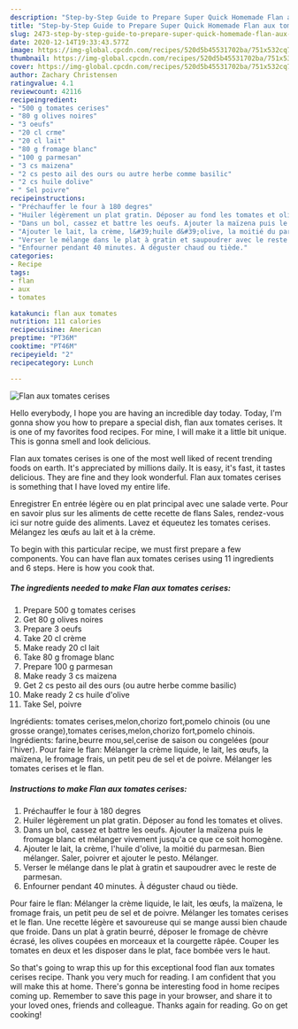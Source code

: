 ```yaml
---
description: "Step-by-Step Guide to Prepare Super Quick Homemade Flan aux tomates cerises"
title: "Step-by-Step Guide to Prepare Super Quick Homemade Flan aux tomates cerises"
slug: 2473-step-by-step-guide-to-prepare-super-quick-homemade-flan-aux-tomates-cerises
date: 2020-12-14T19:33:43.577Z
image: https://img-global.cpcdn.com/recipes/520d5b45531702ba/751x532cq70/flan-aux-tomates-cerises-photo-principale-de-la-recette.jpg
thumbnail: https://img-global.cpcdn.com/recipes/520d5b45531702ba/751x532cq70/flan-aux-tomates-cerises-photo-principale-de-la-recette.jpg
cover: https://img-global.cpcdn.com/recipes/520d5b45531702ba/751x532cq70/flan-aux-tomates-cerises-photo-principale-de-la-recette.jpg
author: Zachary Christensen
ratingvalue: 4.1
reviewcount: 42116
recipeingredient:
- "500 g tomates cerises"
- "80 g olives noires"
- "3 oeufs"
- "20 cl crme"
- "20 cl lait"
- "80 g fromage blanc"
- "100 g parmesan"
- "3 cs maizena"
- "2 cs pesto ail des ours ou autre herbe comme basilic"
- "2 cs huile dolive"
- " Sel poivre"
recipeinstructions:
- "Préchauffer le four à 180 degres"
- "Huiler légèrement un plat gratin. Déposer au fond les tomates et olives."
- "Dans un bol, cassez et battre les oeufs. Ajouter la maïzena puis le fromage blanc et mélanger vivement jusqu&#39;a ce que ce soit homogène."
- "Ajouter le lait, la crème, l&#39;huile d&#39;olive, la moitié du parmesan. Bien mélanger. Saler, poivrer et ajouter le pesto. Mélanger."
- "Verser le mélange dans le plat à gratin et saupoudrer avec le reste de parmesan."
- "Enfourner pendant 40 minutes. À déguster chaud ou tiède."
categories:
- Recipe
tags:
- flan
- aux
- tomates

katakunci: flan aux tomates 
nutrition: 111 calories
recipecuisine: American
preptime: "PT36M"
cooktime: "PT46M"
recipeyield: "2"
recipecategory: Lunch

---
```



![Flan aux tomates cerises](https://img-global.cpcdn.com/recipes/520d5b45531702ba/751x532cq70/flan-aux-tomates-cerises-photo-principale-de-la-recette.jpg)

Hello everybody, I hope you are having an incredible day today. Today, I'm gonna show you how to prepare a special dish, flan aux tomates cerises. It is one of my favorites food recipes. For mine, I will make it a little bit unique. This is gonna smell and look delicious.

Flan aux tomates cerises is one of the most well liked of recent trending foods on earth. It's appreciated by millions daily. It is easy, it's fast, it tastes delicious. They are fine and they look wonderful. Flan aux tomates cerises is something that I have loved my entire life.

Enregistrer En entrée légère ou en plat principal avec une salade verte. Pour en savoir plus sur les aliments de cette recette de flans Sales, rendez-vous ici sur notre guide des aliments. Lavez et équeutez les tomates cerises. Mélangez les œufs au lait et à la crème.


To begin with this particular recipe, we must first prepare a few components. You can have flan aux tomates cerises using 11 ingredients and 6 steps. Here is how you cook that.

<!--inarticleads1-->

##### The ingredients needed to make Flan aux tomates cerises:

1. Prepare 500 g tomates cerises
1. Get 80 g olives noires
1. Prepare 3 oeufs
1. Take 20 cl crème
1. Make ready 20 cl lait
1. Take 80 g fromage blanc
1. Prepare 100 g parmesan
1. Make ready 3 cs maizena
1. Get 2 cs pesto ail des ours (ou autre herbe comme basilic)
1. Make ready 2 cs huile d&#39;olive
1. Take  Sel, poivre


Ingrédients: tomates cerises,melon,chorizo fort,pomelo chinois (ou une grosse orange),tomates cerises,melon,chorizo fort,pomelo chinois. Ingrédients: farine,beurre mou,sel,cerise de saison ou congelées (pour l&#39;hiver). Pour faire le flan: Mélanger la crème liquide, le lait, les œufs, la maïzena, le fromage frais, un petit peu de sel et de poivre. Mélanger les tomates cerises et le flan. 

<!--inarticleads2-->

##### Instructions to make Flan aux tomates cerises:

1. Préchauffer le four à 180 degres
1. Huiler légèrement un plat gratin. Déposer au fond les tomates et olives.
1. Dans un bol, cassez et battre les oeufs. Ajouter la maïzena puis le fromage blanc et mélanger vivement jusqu&#39;a ce que ce soit homogène.
1. Ajouter le lait, la crème, l&#39;huile d&#39;olive, la moitié du parmesan. Bien mélanger. Saler, poivrer et ajouter le pesto. Mélanger.
1. Verser le mélange dans le plat à gratin et saupoudrer avec le reste de parmesan.
1. Enfourner pendant 40 minutes. À déguster chaud ou tiède.


Pour faire le flan: Mélanger la crème liquide, le lait, les œufs, la maïzena, le fromage frais, un petit peu de sel et de poivre. Mélanger les tomates cerises et le flan. Une recette légère et savoureuse qui se mange aussi bien chaude que froide. Dans un plat à gratin beurré, déposer le fromage de chèvre écrasé, les olives coupées en morceaux et la courgette râpée. Couper les tomates en deux et les disposer dans le plat, face bombée vers le haut. 

So that's going to wrap this up for this exceptional food flan aux tomates cerises recipe. Thank you very much for reading. I am confident that you will make this at home. There's gonna be interesting food in home recipes coming up. Remember to save this page in your browser, and share it to your loved ones, friends and colleague. Thanks again for reading. Go on get cooking!

